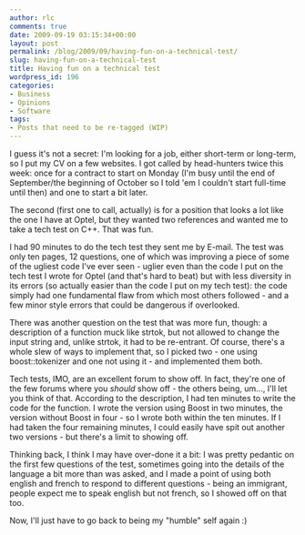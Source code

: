 ```yaml
---
author: rlc
comments: true
date: 2009-09-19 03:15:34+00:00
layout: post
permalink: /blog/2009/09/having-fun-on-a-technical-test/
slug: having-fun-on-a-technical-test
title: Having fun on a technical test
wordpress_id: 196
categories:
- Business
- Opinions
- Software
tags:
- Posts that need to be re-tagged (WIP)
---
```


I guess it's not a secret: I'm looking for a job, either short-term or long-term, so I put my CV on a few websites. I got called by head-hunters twice this week: once for a contract to start on Monday (I'm busy until the end of September/the beginning of October so I told 'em I couldn't start full-time until then) and one to start a bit later.
<!--more-->

The second (first one to call, actually) is for a position that looks a lot like the one I have at Optel, but they wanted two references and wanted me to take a tech test on C++. That was fun.

I had 90 minutes to do the tech test they sent me by E-mail. The test was only ten pages, 12 questions, one of which was improving a piece of some of the ugliest code I've ever seen - uglier even than the code I put on the tech test I wrote for Optel (and that's hard to beat) but with less diversity in its errors (so actually easier than the code I put on my tech test): the code simply had one fundamental flaw from which most others followed - and a few minor style errors that could be dangerous if overlooked.

There was another question on the test that was more fun, though: a description of a function muck like strtok, but not allowed to change the input string and, unlike strtok, it had to be re-entrant. Of course, there's a whole slew of ways to implement that, so I picked two - one using boost::tokenizer and one not using it - and implemented them both.

Tech tests, IMO, are an excellent forum to show off. In fact, they're one of the few forums where you _should_ show off - the others being, um..., I'll let you think of that. According to the description, I had ten minutes to write the code for the function. I wrote the version using Boost in two minutes, the version without Boost in four - so I wrote both within the ten minutes. If I had taken the four remaining minutes, I could easily have spit out another two versions - but there's a limit to showing off.

Thinking back, I think I may have over-done it a bit: I was pretty pedantic on the first few questions of the test, sometimes going into the details of the language a bit more than was asked, and I made a point of using both english and french to respond to different questions - being an immigrant, people expect me to speak english but not french, so I showed off on that too.

Now, I'll just have to go back to being my "humble" self again :)
